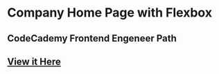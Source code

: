 
# Company Home Page with Flexbox
## CodeCademy Frontend Engeneer Path 

## [View it Here](https://esteecodes.github.io/CodeCademy-Frontend-Engeneer-Company-Home-Page-with-Flexbox/)
